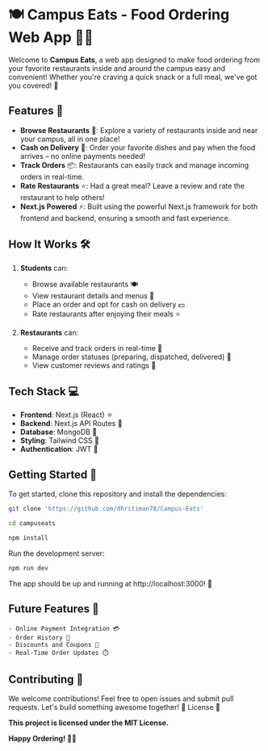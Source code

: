 # 🍽️ Campus Eats - Food Ordering Web App 🍔🍕

Welcome to **Campus Eats**, a web app designed to make food ordering from your favorite restaurants inside and around the campus easy and convenient! Whether you're craving a quick snack or a full meal, we've got you covered! 🚀

## Features 🌟

- **Browse Restaurants** 🍴: Explore a variety of restaurants inside and near your campus, all in one place!
- **Cash on Delivery** 💸: Order your favorite dishes and pay when the food arrives – no online payments needed!
- **Track Orders** 📦: Restaurants can easily track and manage incoming orders in real-time.
- **Rate Restaurants** ⭐: Had a great meal? Leave a review and rate the restaurant to help others!
- **Next.js Powered** ⚡: Built using the powerful Next.js framework for both frontend and backend, ensuring a smooth and fast experience.

## How It Works 🛠️

1. **Students** can:
   - Browse available restaurants 🍽️
   - View restaurant details and menus 📜
   - Place an order and opt for cash on delivery 💵
   - Rate restaurants after enjoying their meals ⭐

2. **Restaurants** can:
   - Receive and track orders in real-time 📲
   - Manage order statuses (preparing, dispatched, delivered) 🚚
   - View customer reviews and ratings 🌟

## Tech Stack 💻

- **Frontend**: Next.js (React) ⚛️
- **Backend**: Next.js API Routes 🔧
- **Database**: MongoDB 🍃
- **Styling**: Tailwind CSS 🎨
- **Authentication**: JWT 🔐

## Getting Started 🚀

To get started, clone this repository and install the dependencies:

```bash
git clone 'https://github.com/dhritiman78/Campus-Eats'
```
```bash
cd campuseats
```
```bash
npm install
```
Run the development server:

```bash
npm run dev
```
The app should be up and running at http://localhost:3000! 🎉
## Future Features 🔮

    - Online Payment Integration 💳
    - Order History 📝
    - Discounts and Coupons 🎫
    - Real-Time Order Updates ⏱️

## Contributing 🤝

We welcome contributions! Feel free to open issues and submit pull requests. Let's build something awesome together! 💪
License 📄

**This project is licensed under the MIT License.**

**Happy Ordering! 🍕📲**
